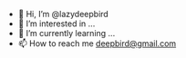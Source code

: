 - 👋 Hi, I’m @lazydeepbird
- 👀 I’m interested in ...
- 🌱 I’m currently learning ...
- 📫 How to reach me deepbird@gmail.com

